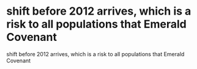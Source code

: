 # shift before 2012 arrives, which is a risk to all populations that Emerald Covenant

shift before 2012 arrives, which is a risk to all populations that Emerald Covenant